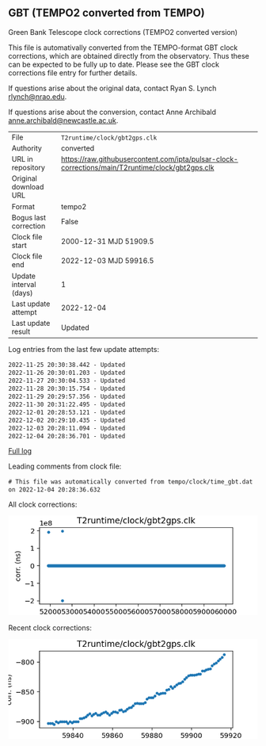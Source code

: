 
## GBT (TEMPO2 converted from TEMPO)

Green Bank Telescope clock corrections (TEMPO2 converted version)

This file is automativally converted from the TEMPO-format GBT
clock corrections, which are obtained directly from the observatory.
Thus these can be expected to be fully up to date. Please see the
GBT clock corrections file entry for further details.

If questions arise about the original data, contact Ryan S. Lynch
<rlynch@nrao.edu>.

If questions arise about the conversion, contact Anne Archibald
<anne.archibald@newcastle.ac.uk>.

|     |     |
|:--- |:--- |
| File | `T2runtime/clock/gbt2gps.clk` |
| Authority | converted |
| URL in repository | <https://raw.githubusercontent.com/ipta/pulsar-clock-corrections/main/T2runtime/clock/gbt2gps.clk> |
| Original download URL | <None> |
| Format | tempo2 |
| Bogus last correction | False |
| Clock file start | 2000-12-31 MJD 51909.5 |
| Clock file end | 2022-12-03 MJD 59916.5 |
| Update interval (days) | 1 |
| Last update attempt | 2022-12-04 |
| Last update result | Updated |

Log entries from the last few update attempts:
```
2022-11-25 20:30:38.442 - Updated
2022-11-26 20:30:01.203 - Updated
2022-11-27 20:30:04.533 - Updated
2022-11-28 20:30:15.754 - Updated
2022-11-29 20:29:57.356 - Updated
2022-11-30 20:31:22.495 - Updated
2022-12-01 20:28:53.121 - Updated
2022-12-02 20:29:10.435 - Updated
2022-12-03 20:28:11.094 - Updated
2022-12-04 20:28:36.701 - Updated
```
[Full log](https://raw.githubusercontent.com/ipta/pulsar-clock-corrections/main/log/T2runtime/clock/gbt2gps.clk.log)

Leading comments from clock file:

    # This file was automatically converted from tempo/clock/time_gbt.dat on 2022-12-04 20:28:36.632



All clock corrections:

![plot of all clock corrections](gbt2gps.clk.png "All corrections")

Recent clock corrections:

![plot of recent clock corrections](gbt2gps.clk.short.png "Recent corrections")

